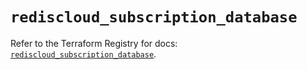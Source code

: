 # `rediscloud_subscription_database`

Refer to the Terraform Registry for docs: [`rediscloud_subscription_database`](https://registry.terraform.io/providers/redislabs/rediscloud/2.7.0/docs/resources/subscription_database).
